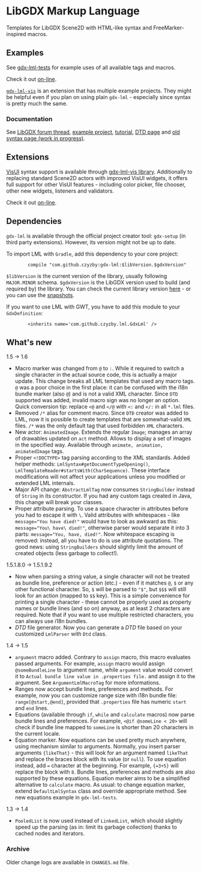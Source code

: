 # LibGDX Markup Language
Templates for LibGDX Scene2D with HTML-like syntax and FreeMarker-inspired macros.

## Examples
See [gdx-lml-tests](https://github.com/czyzby/gdx-lml/tree/master/examples/gdx-lml-tests) for example uses of all available tags and macros.

Check it out [on-line](http://czyzby.github.io/gdx-lml/lml).

[`gdx-lml-vis`](https://github.com/czyzby/gdx-lml/tree/master/lml-vis) is an extension that has multiple example projects. They might be helpful even if you plan on using plain `gdx-lml` - especially since syntax is pretty much the same.

### Documentation
See [LibGDX forum thread](http://www.badlogicgames.com/forum/viewtopic.php?f=17&t=18843), [example project](https://github.com/czyzby/gdx-lml/tree/master/examples/gdx-lml-tests), [tutorial](https://github.com/czyzby/gdx-lml/wiki/Tutorial), [DTD page](https://github.com/czyzby/gdx-lml/tree/master/lml/dtd) and [old syntax page (work in progress)](https://github.com/czyzby/gdx-lml/wiki/Syntax).

## Extensions
[VisUI](https://github.com/kotcrab/VisEditor/wiki/VisUI) syntax support is available through [gdx-lml-vis library](https://github.com/czyzby/gdx-lml/tree/master/lml-vis). Additionally to replacing standard Scene2D actors with improved VisUI widgets, it offers full support for other VisUI features - including color picker, file chooser, other new widgets, listeners and validators.

Check it out [on-line](http://czyzby.github.io/gdx-lml/lml-vis).

## Dependencies

`gdx-lml` is available through the official project creator tool: `gdx-setup` (in third party extensions). However, its version might not be up to date.

To import LML with `Gradle`, add this dependency to your core project:
```
        compile "com.github.czyzby:gdx-lml:$libVersion.$gdxVersion"
```

`$libVersion` is the current version of the library, usually following `MAJOR.MINOR` schema. `$gdxVersion` is the LibGDX version used to build (and required by) the library. You can check the current library version [here](http://search.maven.org/#search|ga|1|g%3A%22com.github.czyzby%22) - or you can use the [snapshots](https://oss.sonatype.org/content/repositories/snapshots/com/github/czyzby/).

If you want to use LML with GWT, you have to add this module to your `GdxDefinition`:
```
        <inherits name='com.github.czyzby.lml.GdxLml' />
```

## What's new

1.5 -> 1.6

- Macro marker was changed from `@` to `:`. While it required to switch a single character in the actual source code, this is actually a major update. This change breaks all LML templates that used any macro tags. `@` was a poor choice in the first place: it can be confused with the i18n bundle marker (also `@`) and is not a valid XML character. Since `DTD` supported was added, invalid macro sign was no longer an option. Quick conversion tip: replace `<@` and `</@` with `<:` and `</:` in all `*.lml` files.
- Removed `/*` alias for comment macro. Since `DTD` creator was added to LML, now it is possible to create templates that are somewhat-valid `XML` files. `/*` was the only default tag that used forbidden `XML` characters.
- New actor: `AnimatedImage`. Extends the regular `Image`; manages an array of drawables updated on `act` method. Allows to display a set of images in the specified way. Available through `animate, animation, animatedImage` tags.
- Proper `<!DOCTYPE>` tag parsing according to the XML standards. Added helper methods: `LmlSyntax#getDocumentTypeOpening()`, `LmlTemplateReader#startsWith(CharSequence)`. These interface modifications will not affect your applications unless you modified or extended LML internals.
- Major API change: `AbstractLmlTag` now consumes `StringBuilder` instead of `String` in its constructor. If you had any custom tags created in Java, this change will break your classes.
- Proper attribute parsing. To use a space character in attributes before you had to escape it with `\`. Valid attributes with whitespaces - like `message="You have died!"` would have to look as awkward as this: `message="You\ have\ died!"`, otherwise parser would separate it into 3 parts: `message="You, have, died!"`. Now whitespace escaping is removed: instead, all you have to do is use attribute quotations. The good news: using `StringBuilders` should slightly limit the amount of created objects (less garbage to collect!).

1.5.1.8.0 -> 1.5.1.9.2

- Now when parsing a string value, a single character will not be treated as bundle line, preference or action (etc.) - even if it matches `@`, `$` or any other functional character. So, `$` will be parsed to `"$"`, but `$$$` will still look for an action (mapped to `$$` key). This is a simple convenience for printing a single character - these cannot be properly used as property names or bundle lines (and so on) anyway, as at least 2 characters are required. Note that if you want to use multiple restricted characters, you can always use i18n bundles.
- *DTD* file generator. Now you can generate a *DTD* file based on your customized `LmlParser` with `Dtd` class.

1.4 -> 1.5

- `argument` macro added. Contrary to `assign` macro, this macro evaluates passed arguments. For example, `assign` macro would assign `@someBundleLine` to argument name, while `argument` value would convert it to `Actual bundle line value in .properties file.` and assign it to the argument. See `ArgumentLmlMacroTag` for more informations.
- Ranges now accept bundle lines, preferences and methods. For example, now you can customize range size with i18n bundle file: `range[@start,@end]`, provided that `.properties` file has numeric `start` and `end` lines.
- Equations (available through `if`, `while` and `calculate` macros) now parse bundle lines and preferences. For example, `<@if @someLine < 20>` will check if bundle line mapped to `someLine` is shorter than 20 characters in the current locale.
- Equation marker. Now equations can be used pretty much anywhere, using mechanism similar to arguments. Normally, you insert parser arguments `{likeThat}` - this will look for an argument named `likeThat` and replace the braces block with its value (or `null`). To use equation instead, add `=` character at the beginning. For example, `{=3+5}` will replace the block with `8`. Bundle lines, preferences and methods are also supported by these equations. Equation marker aims to be a simplified alternative to `calculate` macro. As usual: to change equation marker, extend `DefaultLmlSyntax` class and override appropriate method. See new equations example in `gdx-lml-tests`.

1.3 -> 1.4

- `PooledList` is now used instead of `LinkedList`, which should slightly speed up the parsing (as in: limit its garbage collection) thanks to cached nodes and iterators.

### Archive
Older change logs are available in `CHANGES.md` file.
